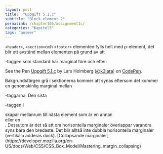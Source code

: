 ```yaml
---
layout: post
title:  "Uppgift 5.1.c"
subtitle: "Block-element 2"
permalink: /chapter105/assignment1c/
categories: "Kapitel5"
tags: "answer"
---
```

`<header>`, `<section>`och `<footer>` elementen fylls helt med p-element, det blir ett avstånd mellan elementen på grund av att <p>-taggen som standard har marginal före och efter.
<p data-height="265" data-theme-id="light" data-slug-hash="dvQMBb" data-default-tab="html,result" data-user="k3lara" data-embed-version="2" data-pen-title="Uppgift 5.1.c" class="codepen">See the Pen <a href="http://codepen.io/k3lara/pen/dvQMBb/">Uppgift 5.1.c</a> by Lars Holmberg (<a href="http://codepen.io/k3lara">@k3lara</a>) on <a href="http://codepen.io">CodePen</a>.</p>
<script async src="https://production-assets.codepen.io/assets/embed/ei.js"></script>
Bakgrundsfärgen grå i sektionerna kommer att synas eftersom det kommer en genomskinlig marginal mellan <p>-taggarna. Den sista <p>-taggen i <section> skapar mellanrum till nästa element som är en annan <section> eller en <footer>. Dessutom är det så att om horisontella marginaler överlappar varandra syns bara den bredaste. Det blir alltså inte dubbla horisontella marginaler (vertikala adderas dock).
[Collapsande marginaler](https://developer.mozilla.org/en-US/docs/Web/CSS/CSS_Box_Model/Mastering_margin_collapsing)

